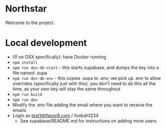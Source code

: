 # Northstar

Welcome to the project.

# Local development 
*  (If on OSX specifically): have Docker running
* `npm install`
* `npm run dev-db-start` - this starts supabase, and dumps the key into a file named .supa
* `npm run dev-db-env` - this copies .supa to .env; we pick up .env to allow overrides (specifically just with this). you don't need to do this all the time, as your own key will stay the same throughout
* `npm run build`
* `npm run dev`
* Modify the .env file adding the email where you want to receive the emails
* Login as test1@flavor8.com / foobah1234
  * See supabase/README.md for instructions on adding more users
